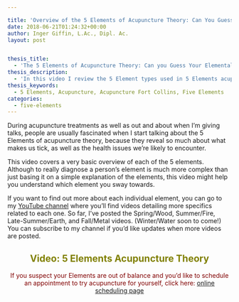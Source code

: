 ```yaml
---

title: 'Overview of the 5 Elements of Acupuncture Theory: Can You Guess Your Elemental Type?'
date: 2018-06-21T01:24:32+00:00
author: Inger Giffin, L.Ac., Dipl. Ac.
layout: post


thesis_title:
  - 'The 5 Elements of Acupuncture Theory: Can you Guess Your Elemental Type?'
thesis_description:
  - 'In this video I review the 5 Element types used in 5 Elements acupuncture, and by the end you might have some guesses for what type you might be! '
thesis_keywords:
  - 5 Elements, Acupuncture, Acupuncture Fort Collins, Five Elements
categories:
  - five-elements
---
```

During acupuncture treatments as well as out and about when I&#8217;m giving talks, people are usually fascinated when I start talking about the 5 Elements of acupuncture theory, because they reveal so much about what makes us tick, as well as the health issues we&#8217;re likely to encounter.

This video covers a very basic overview of each of the 5 elements. Although to really diagnose a person&#8217;s element is much more complex than just basing it on a simple explanation of the elements, this video might help you understand which element you sway towards.

If you want to find out more about each individual element, you can go to my <a title="Wisdom Ways Acupuncture YouTube channel" href="https://www.youtube.com/channel/UCvh0Z-0SVq60rqRQ1qMmkkA" target="_blank" rel="noopener">YouTube channel</a> where you&#8217;ll find videos detailing more specifics related to each one. So far, I&#8217;ve posted the Spring/Wood, Summer/Fire, Late-Summer/Earth, and Fall/Metal videos. (Winter/Water soon to come!) You can subscribe to my channel if you&#8217;d like updates when more videos are posted.

<h2 style="text-align: center;">
  <span style="color: #808000;">Video: 5 Elements Acupuncture Theory</span>
</h2>



<p style="text-align: center;">
  <span style="color: #800000;">If you suspect your Elements are out of balance and you&#8217;d like to schedule an appointment to try acupuncture for yourself, click here:</span> <a title="Online Acupuncture Scheduling" href="http://www.wisdomwaysacupuncture.com/acupuncture-appointment-scheduling/">online scheduling page</a>
</p>